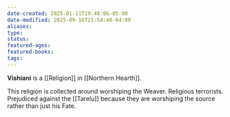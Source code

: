 ```yaml
---
date-created: 2025-01-11T19:48:06-05:00
date-modified: 2025-09-16T21:54:48-04:00
aliases: 
type: 
status: 
featured-ages: 
featured-books: 
tags: 
---
```

**Vishiani** is a [[Religion]] in [[Northern Hearth]].

This religion is collected around worshiping the Weaver. Religious terrorists. Prejudiced against the [[Tarelu]] because they are worshiping the source rather than just his Fate.